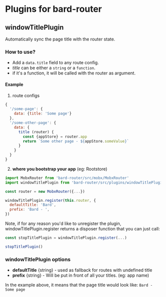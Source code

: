 # Plugins for bard-router

## windowTitlePlugin

Automatically sync the page title with the router state.

### How to use?

* Add a `data.title` field to any route config.
* _title_ can be either a `string` or a `function`.
* if it's a function, it will be called with the router as argument.

#### Example

1. route configs
```js
{
  '/some-page': {
    data: {title: 'Some page'}
  },
  '/some-other-page': {
    data: {
      title (router) {
        const {appStore} = router.app
        return `Some other page - ${appStore.someValue}`
      }
    }
  }
}
```

2. __where you bootstrap your app__ (eg: Rootstore)
```js
import MobxRouter from 'bard-router/src/mobx/MobxRouter'
import windowTitlePlugin from 'bard-router/src/plugins/windowTitlePlugin'

const router = new MobxRouter({...})

windowTitlePlugin.register(this.router, {
  defaultTitle: 'Bard',
  prefix: 'Bard - ',
})
```

Note, if for any reason you'd like to unregister the plugin, windowTitlePlugin.register returns a disposer function that you can just call:

```js
const stopTitlePlugin = windowTitlePlugin.register(...)

stopTitlePlugin()
```

### windowTitlePlugin options

* __defaultTitle__ {string} - used as fallback for routes with undefined title
* __prefix__ {string} - Will be put in front of all your titles. (eg: app name)

In the example above, it means that the page title would look like: `Bard - Some page`

